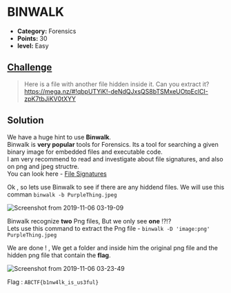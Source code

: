 
# BINWALK

* **Category:** Forensics
* **Points:** 30
* **level:** Easy

## [Challenge](https://ctflearn.com/problems/108)

> Here is a file with another file hidden inside it. Can you extract it?\
> https://mega.nz/#!qbpUTYiK!-deNdQJxsQS8bTSMxeUOtpEclCI-zpK7tbJiKV0tXYY

## Solution

We have a huge hint to use **Binwalk**.\
Binwalk is **very popular** tools for Forensics. Its a tool for searching a given binary image for embedded files and executable code.\
I am very recommend to read and investigate about file signatures, and also on png and jpeg structre.\
You can look here - [File Signatures](https://en.wikipedia.org/wiki/List_of_file_signatures)

Ok , so lets use Binwalk to see if there are any hiddend files.
We will use this comman  ```binwalk -b PurpleThing.jpeg ```

![Screenshot from 2019-11-06 03-19-09](https://user-images.githubusercontent.com/57364083/68254775-2bb80100-0034-11ea-8768-325210db6ae5.png)


Binwalk recognize **two** Png files, But we only see **one** !?!?\
Lets use this command to extract the Png file - ```binwalk -D 'image:png' PurpleThing.jpeg ```

We are done ! , We get a folder and inside him the original png file and the hidden png file that contain the **flag**.

![Screenshot from 2019-11-06 03-23-49](https://user-images.githubusercontent.com/57364083/68254807-3d99a400-0034-11ea-8528-835f6d2ba80a.png)





Flag : ```ABCTF{b1nw4lk_is_us3ful} ```

